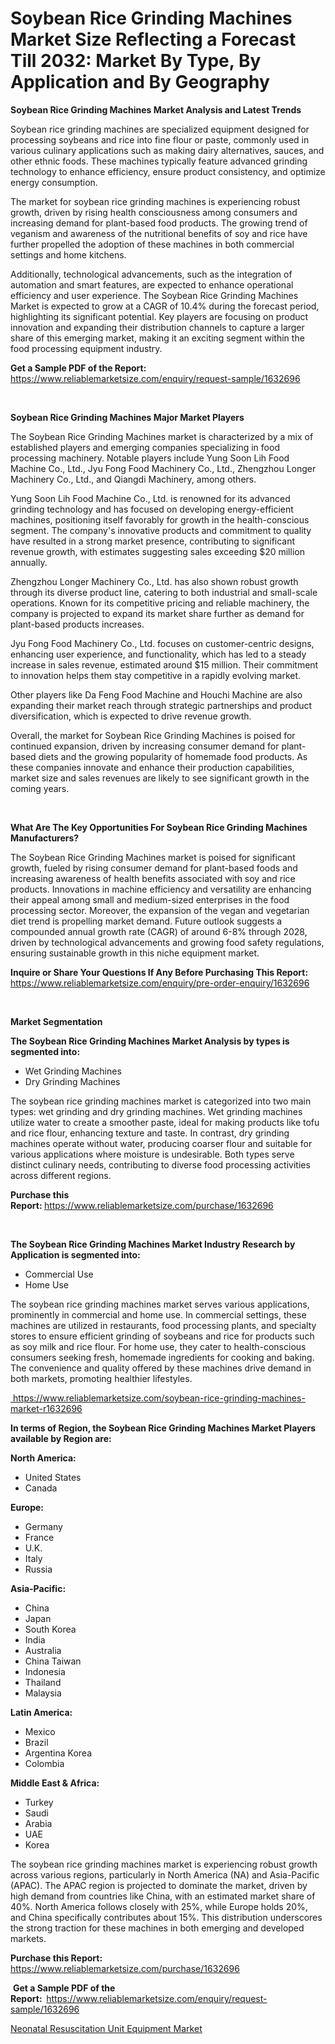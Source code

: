 <p><h1>Soybean Rice Grinding Machines Market Size Reflecting a Forecast Till 2032: Market By Type, By Application and By Geography</h1></p><p><strong>Soybean Rice Grinding Machines Market Analysis and Latest Trends</strong></p>
<p><p>Soybean rice grinding machines are specialized equipment designed for processing soybeans and rice into fine flour or paste, commonly used in various culinary applications such as making dairy alternatives, sauces, and other ethnic foods. These machines typically feature advanced grinding technology to enhance efficiency, ensure product consistency, and optimize energy consumption.</p><p>The market for soybean rice grinding machines is experiencing robust growth, driven by rising health consciousness among consumers and increasing demand for plant-based food products. The growing trend of veganism and awareness of the nutritional benefits of soy and rice have further propelled the adoption of these machines in both commercial settings and home kitchens.</p><p>Additionally, technological advancements, such as the integration of automation and smart features, are expected to enhance operational efficiency and user experience. The Soybean Rice Grinding Machines Market is expected to grow at a CAGR of 10.4% during the forecast period, highlighting its significant potential. Key players are focusing on product innovation and expanding their distribution channels to capture a larger share of this emerging market, making it an exciting segment within the food processing equipment industry.</p></p>
<p><strong>Get a Sample PDF of the Report:&nbsp;</strong> <a href="https://www.reliablemarketsize.com/enquiry/request-sample/1632696?utm_campaign=2754&utm_medium=2&utm_source=Github&utm_content=ia&utm_term=29032025&utm_id=soybean-rice-grinding-machines">https://www.reliablemarketsize.com/enquiry/request-sample/1632696</a></p>
<p>&nbsp;</p>
<p><strong>Soybean Rice Grinding Machines Major Market Players</strong></p>
<p><p>The Soybean Rice Grinding Machines market is characterized by a mix of established players and emerging companies specializing in food processing machinery. Notable players include Yung Soon Lih Food Machine Co., Ltd., Jyu Fong Food Machinery Co., Ltd., Zhengzhou Longer Machinery Co., Ltd., and Qiangdi Machinery, among others. </p><p>Yung Soon Lih Food Machine Co., Ltd. is renowned for its advanced grinding technology and has focused on developing energy-efficient machines, positioning itself favorably for growth in the health-conscious segment. The company's innovative products and commitment to quality have resulted in a strong market presence, contributing to significant revenue growth, with estimates suggesting sales exceeding $20 million annually.</p><p>Zhengzhou Longer Machinery Co., Ltd. has also shown robust growth through its diverse product line, catering to both industrial and small-scale operations. Known for its competitive pricing and reliable machinery, the company is projected to expand its market share further as demand for plant-based products increases.</p><p>Jyu Fong Food Machinery Co., Ltd. focuses on customer-centric designs, enhancing user experience, and functionality, which has led to a steady increase in sales revenue, estimated around $15 million. Their commitment to innovation helps them stay competitive in a rapidly evolving market.</p><p>Other players like Da Feng Food Machine and Houchi Machine are also expanding their market reach through strategic partnerships and product diversification, which is expected to drive revenue growth.</p><p>Overall, the market for Soybean Rice Grinding Machines is poised for continued expansion, driven by increasing consumer demand for plant-based diets and the growing popularity of homemade food products. As these companies innovate and enhance their production capabilities, market size and sales revenues are likely to see significant growth in the coming years.</p></p>
<p>&nbsp;</p>
<p><strong>What Are The Key Opportunities For Soybean Rice Grinding Machines Manufacturers?</strong></p>
<p><p>The Soybean Rice Grinding Machines market is poised for significant growth, fueled by rising consumer demand for plant-based foods and increasing awareness of health benefits associated with soy and rice products. Innovations in machine efficiency and versatility are enhancing their appeal among small and medium-sized enterprises in the food processing sector. Moreover, the expansion of the vegan and vegetarian diet trend is propelling market demand. Future outlook suggests a compounded annual growth rate (CAGR) of around 6-8% through 2028, driven by technological advancements and growing food safety regulations, ensuring sustainable growth in this niche equipment market.</p></p>
<p><strong>Inquire or Share Your Questions If Any Before Purchasing This Report:</strong> <a href="https://www.reliablemarketsize.com/enquiry/pre-order-enquiry/1632696?utm_campaign=2754&utm_medium=2&utm_source=Github&utm_content=ia&utm_term=29032025&utm_id=soybean-rice-grinding-machines">https://www.reliablemarketsize.com/enquiry/pre-order-enquiry/1632696</a></p>
<p>&nbsp;</p>
<p><strong>Market Segmentation</strong></p>
<p><strong>The Soybean Rice Grinding Machines Market Analysis by types is segmented into:</strong></p>
<p><ul><li>Wet Grinding Machines</li><li>Dry Grinding Machines</li></ul></p>
<p><p>The soybean rice grinding machines market is categorized into two main types: wet grinding and dry grinding machines. Wet grinding machines utilize water to create a smoother paste, ideal for making products like tofu and rice flour, enhancing texture and taste. In contrast, dry grinding machines operate without water, producing coarser flour and suitable for various applications where moisture is undesirable. Both types serve distinct culinary needs, contributing to diverse food processing activities across different regions.</p></p>
<p><strong>Purchase this Report:&nbsp;</strong><a href="https://www.reliablemarketsize.com/purchase/1632696?utm_campaign=2754&utm_medium=2&utm_source=Github&utm_content=ia&utm_term=29032025&utm_id=soybean-rice-grinding-machines">https://www.reliablemarketsize.com/purchase/1632696</a></p>
<p>&nbsp;</p>
<p><strong>The Soybean Rice Grinding Machines Market Industry Research by Application is segmented into:</strong></p>
<p><ul><li>Commercial Use</li><li>Home Use</li></ul></p>
<p><p>The soybean rice grinding machines market serves various applications, prominently in commercial and home use. In commercial settings, these machines are utilized in restaurants, food processing plants, and specialty stores to ensure efficient grinding of soybeans and rice for products such as soy milk and rice flour. For home use, they cater to health-conscious consumers seeking fresh, homemade ingredients for cooking and baking. The convenience and quality offered by these machines drive demand in both markets, promoting healthier lifestyles.</p></p>
<p><a href="https://www.reliablemarketsize.com/soybean-rice-grinding-machines-market-r1632696?utm_campaign=2754&utm_medium=2&utm_source=Github&utm_content=ia&utm_term=29032025&utm_id=soybean-rice-grinding-machines">&nbsp;https://www.reliablemarketsize.com/soybean-rice-grinding-machines-market-r1632696</a></p>
<p><strong>In terms of Region, the Soybean Rice Grinding Machines Market Players available by Region are:</strong></p>
<p>
    <p> <strong> North America: </strong>
        <ul>
            <li>United States</li>
            <li>Canada</li>
        </ul>
        </p> 
    <p> <strong> Europe: </strong>
        <ul>
            <li>Germany</li>
            <li>France</li>
            <li>U.K.</li>
            <li>Italy</li>
            <li>Russia</li>
        </ul>
        </p> 
    <p> <strong> Asia-Pacific: </strong>
        <ul>
            <li>China</li>
            <li>Japan</li>
            <li>South Korea</li>
            <li>India</li>
            <li>Australia</li>
            <li>China Taiwan</li>
            <li>Indonesia</li>
            <li>Thailand</li>
            <li>Malaysia</li>
        </ul>
        </p> 
    <p> <strong> Latin America: </strong>
        <ul>
            <li>Mexico</li>
            <li>Brazil</li>
            <li>Argentina Korea</li>
            <li>Colombia</li>
        </ul>
        </p> 
    <p> <strong> Middle East & Africa: </strong>
        <ul>
            <li>Turkey</li>
            <li>Saudi</li>
            <li>Arabia</li>
            <li>UAE</li>
            <li>Korea</li>
        </ul>
    </p>
    </p>
<p><p>The soybean rice grinding machines market is experiencing robust growth across various regions, particularly in North America (NA) and Asia-Pacific (APAC). The APAC region is projected to dominate the market, driven by high demand from countries like China, with an estimated market share of 40%. North America follows closely with 25%, while Europe holds 20%, and China specifically contributes about 15%. This distribution underscores the strong traction for these machines in both emerging and developed markets.</p></p>
<p><strong>Purchase this Report: </strong><a href="https://www.reliablemarketsize.com/purchase/1632696?utm_campaign=2754&utm_medium=2&utm_source=Github&utm_content=ia&utm_term=29032025&utm_id=soybean-rice-grinding-machines">https://www.reliablemarketsize.com/purchase/1632696</a></p>
<p>&nbsp;<strong>Get a Sample PDF of the Report:&nbsp;&nbsp;</strong><a href="https://www.reliablemarketsize.com/enquiry/request-sample/1632696?utm_campaign=2754&utm_medium=2&utm_source=Github&utm_content=ia&utm_term=29032025&utm_id=soybean-rice-grinding-machines">https://www.reliablemarketsize.com/enquiry/request-sample/1632696</a></p>
<p><strong></strong></p>
<p><p><a href="https://github.com/viipposahko25/Market-Research-Report-List-1/blob/main/neonatal-resuscitation-unit-equipment-market.md?utm_campaign=2754&utm_medium=2&utm_source=Github&utm_content=ia&utm_term=29032025&utm_id=soybean-rice-grinding-machines">Neonatal Resuscitation Unit Equipment Market</a></p></p>